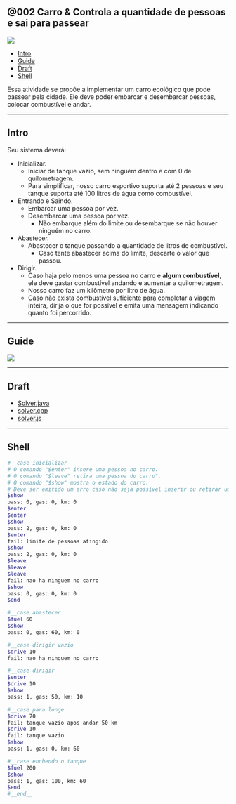 ## @002 Carro & Controla a quantidade de pessoas e sai para passear

![](https://raw.githubusercontent.com/qxcodepoo/arcade/master/base/002/cover.jpg)

[](toc)

- [Intro](#intro)
- [Guide](#guide)
- [Draft](#draft)
- [Shell](#shell)
[](toc)



Essa atividade se propõe a implementar um carro ecológico que pode passear pela cidade. Ele deve poder embarcar e desembarcar pessoas, colocar combustível e andar.

***
## Intro
Seu sistema deverá:

- Inicializar.
    - Iniciar de tanque vazio, sem ninguém dentro e com 0 de quilometragem.
    - Para simplificar, nosso carro esportivo suporta até 2 pessoas e seu tanque suporta até 100 litros de água como combustível.
- Entrando e Saindo.
    - Embarcar uma pessoa por vez.
    - Desembarcar uma pessoa por vez.
        - Não embarque além do limite ou desembarque se não houver ninguém no carro.
- Abastecer.
    - Abastecer o tanque passando a quantidade de litros de combustível.
        - Caso tente abastecer acima do limite, descarte o valor que passou.
- Dirigir.
    - Caso haja pelo menos uma pessoa no carro e **algum combustível**, ele deve gastar combustível andando e aumentar a quilometragem.
    - Nosso carro faz um kilômetro por litro de água.
    - Caso não exista combustível suficiente para completar a viagem inteira, dirija o que for possível e emita uma mensagem indicando quanto foi percorrido.


***
## Guide
![](https://raw.githubusercontent.com/qxcodepoo/arcade/master/base/002/diagrama.png)


***
## Draft
- [Solver.java](https://raw.githubusercontent.com/qxcodepoo/arcade/master/base/002/.cache/solver_draft.java)
- [solver.cpp](https://raw.githubusercontent.com/qxcodepoo/arcade/master/base/002/.cache/solver_draft.cpp)
- [solver.js](https://raw.githubusercontent.com/qxcodepoo/arcade/master/base/002/.cache/solver_draft.js)

***
## Shell

```bash
#__case inicializar
# O comando "$enter" insere uma pessoa no carro.
# O comando "$leave" retira uma pessoa do carro".
# O comando "$show" mostra o estado do carro.
# Deve ser emitido um erro caso não seja possível inserir ou retirar uma pessoa.
$show
pass: 0, gas: 0, km: 0
$enter
$enter
$show
pass: 2, gas: 0, km: 0
$enter
fail: limite de pessoas atingido
$show
pass: 2, gas: 0, km: 0
$leave
$leave
$leave
fail: nao ha ninguem no carro
$show
pass: 0, gas: 0, km: 0
$end
```

```bash
#__case abastecer
$fuel 60
$show
pass: 0, gas: 60, km: 0

#__case dirigir vazio
$drive 10
fail: nao ha ninguem no carro

#__case dirigir
$enter
$drive 10
$show
pass: 1, gas: 50, km: 10

#__case para longe
$drive 70
fail: tanque vazio apos andar 50 km
$drive 10
fail: tanque vazio
$show
pass: 1, gas: 0, km: 60

#__case enchendo o tanque
$fuel 200
$show
pass: 1, gas: 100, km: 60
$end
#__end__
```
